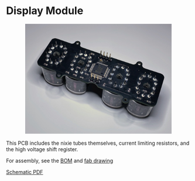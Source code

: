 # Display Module

<p align="center">
<img src="../../images/display_module.jpeg?raw=true" height="300">
</p>

This PCB includes the nixie tubes themselves, current limiting resistors, and the high voltage shift register. 

For assembly, see the  <a href="display_module_bom.csv">BOM</a> and <a href="gerbers/display_module-F_Fab.pdf">fab drawing</a>

<a href="control_module.pdf">Schematic PDF</a>
